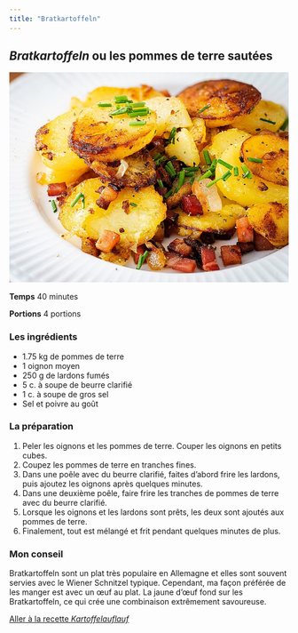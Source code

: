 ```yaml
---
title: "Bratkartoffeln"
---
```


## *Bratkartoffeln* ou les pommes de terre sautées

![Les pommes de terre sautées au lardon](/media/Bratkartoffeln.jpg)

**Temps**       40 minutes

**Portions**    4 portions



### **Les ingrédients**
* 1.75 kg de pommes de terre
* 1 oignon moyen
* 250 g de lardons fumés
* 5 c. à soupe de beurre clarifié
* 1 c. à soupe de gros sel
* Sel et poivre au goût

### **La préparation**
1. Peler les oignons et les pommes de terre. Couper les oignons en petits cubes.
2. Coupez les pommes de terre en tranches fines.
3. Dans une poêle avec du beurre clarifié, faites d’abord frire les lardons, puis ajoutez les oignons après quelques minutes.
4. Dans une deuxième poêle, faire frire les tranches de pommes de terre avec du beurre clarifié.
5. Lorsque les oignons et les lardons sont prêts, les deux sont ajoutés aux pommes de terre.
6. Finalement, tout est mélangé et frit pendant quelques minutes de plus.

### **Mon conseil**

Bratkartoffeln sont un plat très populaire en Allemagne et elles sont souvent servies avec le Wiener Schnitzel typique. Cependant, ma façon préférée de les manger est avec un œuf au plat. La jaune d’œuf fond sur les Bratkartoffeln, ce qui crée une combinaison extrêmement savoureuse.

[Aller à la recette *Kartoffelauflauf*](https://xlilix2312.github.io/Kartoffel/Kartoffelauflauf)


